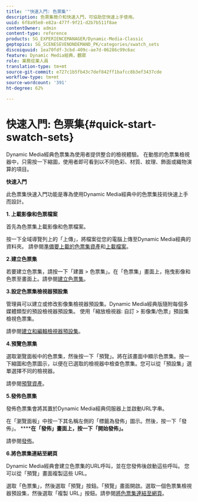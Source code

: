 ```yaml
---
title: '"快速入門: 色票集"'
description: 色票集簡介和快速入門，可協助您快速上手使用。
uuid: 6f8a95e8-e82a-477f-9f21-d2b7b511f8ae
contentOwner: admin
content-type: reference
products: SG_EXPERIENCEMANAGER/Dynamic-Media-Classic
geptopics: SG_SCENESEVENONDEMAND_PK/categories/swatch_sets
discoiquuid: 1ea70fdf-3cbd-409c-ae7d-06286c99c6ac
feature: Dynamic Media經典，觀眾
role: 業務從業人員
translation-type: tm+mt
source-git-commit: e727c1b5fb43c7def842ff1bafcc8b3ef3437cde
workflow-type: tm+mt
source-wordcount: '391'
ht-degree: 62%

---
```



# 快速入門: 色票集{#quick-start-swatch-sets}

Dynamic Media經典色票集為使用者提供整合的檢視體驗。 在動態的色票集檢視器中，只需按一下縮圖，使用者即可看到以不同色彩、材質、紋理、飾面或織物演算的項目。

**快速入門**

此色票集快速入門功能是專為使用Dynamic Media經典中的色票集技術快速上手而設計。

**1. 上載影像和色票檔案**

首先為色票集上載影像和色票檔案。

按一下全域導覽列上的「上傳」，將檔案從您的電腦上傳至Dynamic Media經典的資料夾。 請參閱[準備要上載的色票集資產](preparing-swatch-set-assets-upload.md#preparing-swatch-set-assets-for-upload)和[上載檔案](uploading-files.md#uploading-your-files)。

**2.建立色票集**

若要建立色票集，請按一下「建置 > 色票集」。在「色票集」畫面上，拖曳影像和色票至畫面上。請參閱[建立色票集](creating-swatch-set.md#creating-a-swatch-set)。

**3.設定色票集檢視器預設集**

管理員可以建立或修改影像集檢視器預設集。Dynamic Media經典版隨附每個多媒體類型的預設檢視器預設集。 使用「縮放檢視器: 自訂 > 影像集/色票」預設集檢視色票集。

請參閱[建立和編輯檢視器預設集](application-setup.md#adding-and-editing-viewer-presets)。

**4.預覽色票集**

選取瀏覽面板中的色票集，然後按一下「預覽」。將在該畫面中顯示色票集。按一下縮圖和色票圖示，以便在已選取的檢視器中檢查色票集。您可以從「預設集」選單選擇不同的檢視器。

請參閱[預覽資產](previewing-asset.md#previewing-an-asset)。

**5.發佈色票集**

發佈色票集會將其置於Dynamic Media經典伺服器上並啟動URL字串。

在「瀏覽面板」中按一下其名稱左側的「標籤為發佈」圖示。然後，按一下「發佈」。 ********&#x200B;在「發佈」畫面上，按一下「開始發佈」**。**

請參閱[發佈](publishing-files.md#publishing-files)。

**6.將色票集連結至網頁**

Dynamic Media經典會建立色票集的URL呼叫，並在您發佈後啟動這些呼叫。 您可以從「預覽」畫面複製這些 URL。

選取「色票集」，然後選取「預覽」按鈕。「預覽」畫面開啟。選取一個色票集檢視器預設集，然後選取「複製 URL」按鈕。請參閱[將色票集連結至網頁](linking-swatch-set-web-page.md#linking-a-swatch-set-to-a-web-page)。
